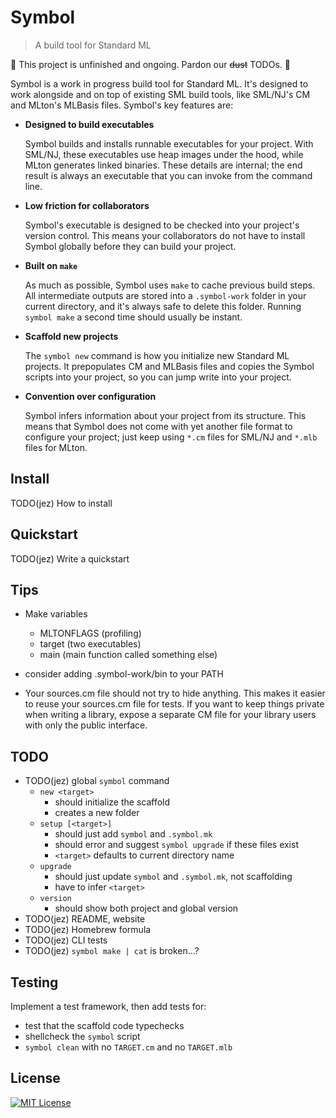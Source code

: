 # Symbol

> A build tool for Standard ML

🚧 This project is unfinished and ongoing. Pardon our ~~dust~~ TODOs. 🚧

Symbol is a work in progress build tool for Standard ML. It's designed to work
alongside and on top of existing SML build tools, like SML/NJ's CM and MLton's
MLBasis files. Symbol's key features are:

- **Designed to build executables**

  Symbol builds and installs runnable executables for your project. With SML/NJ,
  these executables use heap images under the hood, while MLton generates linked
  binaries. These details are internal; the end result is always an executable
  that you can invoke from the command line.

- **Low friction for collaborators**

  Symbol's executable is designed to be checked into your project's version
  control. This means your collaborators do not have to install Symbol globally
  before they can build your project.

- **Built on `make`**

  As much as possible, Symbol uses `make` to cache previous build steps. All
  intermediate outputs are stored into a `.symbol-work` folder in your current
  directory, and it's always safe to delete this folder. Running `symbol make` a
  second time should usually be instant.

- **Scaffold new projects**

  The `symbol new` command is how you initialize new Standard ML projects. It
  prepopulates CM and MLBasis files and copies the Symbol scripts into your
  project, so you can jump write into your project.

- **Convention over configuration**

  Symbol infers information about your project from its structure. This means
  that Symbol does not come with yet another file format to configure your
  project; just keep using `*.cm` files for SML/NJ and `*.mlb` files for MLton.


## Install

TODO(jez) How to install


## Quickstart

TODO(jez) Write a quickstart


## Tips

- Make variables
  - MLTONFLAGS (profiling)
  - target (two executables)
  - main (main function called something else)

- consider adding .symbol-work/bin to your PATH

- Your sources.cm file should not try to hide anything.
  This makes it easier to reuse your sources.cm file for tests.
  If you want to keep things private when writing a library, expose a separate
  CM file for your library users with only the public interface.

## TODO

- TODO(jez) global `symbol` command
  - `new <target>`
    - should initialize the scaffold
    - creates a new folder
  - `setup [<target>]`
    - should just add `symbol` and `.symbol.mk`
    - should error and suggest `symbol upgrade` if these files exist
    - `<target>` defaults to current directory name
  - `upgrade`
    - should just update `symbol` and `.symbol.mk`, not scaffolding
    - have to infer `<target>`
  - `version`
    - should show both project and global version
- TODO(jez) README, website
- TODO(jez) Homebrew formula
- TODO(jez) CLI tests
- TODO(jez) `symbol make | cat` is broken...?

## Testing

Implement a test framework, then add tests for:

- test that the scaffold code typechecks
- shellcheck the `symbol` script
- `symbol clean` with no `TARGET.cm` and no `TARGET.mlb`

## License

[![MIT License](https://img.shields.io/badge/license-MIT-blue.svg)](https://jez.io/MIT-LICENSE.txt)


